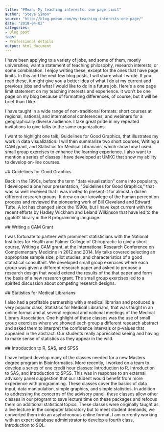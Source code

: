 ```yaml
---
title: "PMean: My teaching interests, one page limit"
author: "Steve Simon"
source: "http://blog.pmean.com/my-teaching-interests-one-page/"
date: "2018-04-02"
categories:
- Blog post
tags:
- Professional details
output: html_document
---
```


I have been applying to a variety of jobs, and some of them, mostly
universities, want a statement of teaching philosophy, research
interests, or some combination. I enjoy writing these, except for the
ones that have page limits. In this and the next few blog posts, I will
share what I wrote. If you read these, it might give you a better idea
of what I do at my current and previous jobs and what I would like to do
in a future job. Here's a one page limit statement on my teaching
interests and experience. It won't be one page on my blog because of
formatting differences, of course, but it will be brief than I
like.

<!---More--->

I have taught in a wide range of non-traditional formats: short courses
at regional, national, and international conferences, and webinars for a
geographically diverse audience. I take great pride in my repeated
invitations to give talks to the same organizations.

I want to highlight one talk, Guidelines for Good Graphics, that
illustrates my work in data visualization. I will then summarize two
short courses, Writing a CAM grant, and Statistics for Medical
Librarians, which show how I used small group exercises to enhance the
learning experience. I also want to mention a series of classes I have
developed at UMKC that show my ability to develop on-line courses.

\#\# Guidelines for Good Graphics

Back in the 1990s, before the term "data visualization" came into
popularity, I developed a one hour presentation, "Guidelines for Good
Graphics," that was so well received that I was invited to present it
for almost a dozen different research groups. It drew on our knowlege of
the human perception process and reviewed the pioneering work of Bill
Cleveland and Edward Tufte. A lot has changed since the 1990s, but I
have kept current with the recent efforts by Hadley Wickham and Leland
Wilkinson that have led to the ggplot2 library in the R programming
language.

\#\# Writing a CAM Grant

I was fortunate to partner with prominent statisticians with the
National Institutes for Health and Palmer College of Chiropractic to
give a short course, Writing a CAM grant, at the International Research
Conference on Complementary Medicine in 2012 and 2014. My talks covered
selecting an appropriate sample size, pilot studies, and characteristics
of a good statistical consultant. We developed small group exercises
where each group was given a different research paper and asked to
propose a research design that would extend the results of the that
paper and form the basis of a new research grant. The small group
exercises led to a spirited discussion about competing research designs.

\#\# Statistics for Medical Librarians

I also had a profitable partnership with a medical librarian and
produced a very popular class, Statistics for Medical Librarians, that
was taught in an online format and at several regional and national
meetings of the Medical Library Association. One highlight of these
classes was the use of small group exercises where we showed each group
a different research abstract and asked them to interpret the confidence
intervals or p-values that appeared in the abstract. Our students really
appreciated seeing and having to make sense of statistics as they appear
in the wild.

\#\# Introduction to R, SAS, and SPSS

I have helped develop many of the classes needed for a new Masters
degree program in Bioinformatics. More recently, I worked on a team to
develop a series of one credit hour classes: Introduction to R,
Introduction to SAS, and Introduction to SPSS. This was in response to
an external advisory panel suggestion that our student would benefit
from more experience with programming. These classes cover the basics of
data input, data manipulation, simple graphics, and simple statistics.
In addition to addressing the concerns of the advisory panel, these
classes allow other classes in our program to save lecture time on these
packages and refocus them on additional statistical topics. These
classes were originally taught as a live lecture in the computer
laboratory but to meet student demands, we converted them into an
asyhchronous online format. I am currently working with an expert
database administrator to develop a fourth class, Introduction to SQL.



